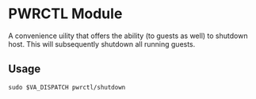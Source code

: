# PWRCTL Module

A convenience uility that offers the ability (to guests as well) to shutdown host. This will subsequently shutdown all running guests.


## Usage

```
sudo $VA_DISPATCH pwrctl/shutdown
```
